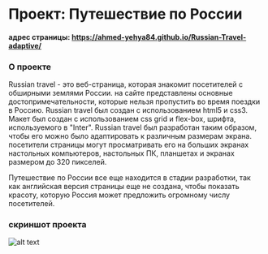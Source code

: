# Проект: Путешествие по России

#### адрес страницы: https://ahmed-yehya84.github.io/Russian-Travel-adaptive/

### О проекте

Russian travel - это веб-страница, которая знакомит посетителей с обширными землями России. на сайте представлены основные достопримечательности, которые нельзя пропустить во время поездки в Россию. Russian travel был создан с использованием html5 и css3. Макет был создан с использованием css grid и flex-box, шрифта, используемого в "Inter". Russian travel был разработан таким образом, чтобы его можно было адаптировать к различным размерам экрана. посетители страницы могут просматривать его на больших экранах настольных компьютеров, настольных ПК, планшетах и экранах размером до 320 пикселей.

Путешествие по России все еще находится в стадии разработки, так как английская версия страницы еще не создана, чтобы показать красоту, которую Россия может предложить огромному числу посетителей.

### скриншот проекта

![alt text](./images/screencapture-127-0-0-1-5501-index-html-2023-02-04-18_45_02.png)
